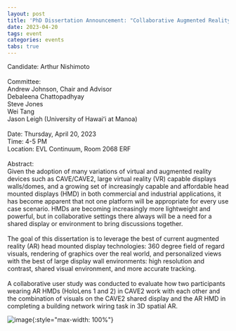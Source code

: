 ```yaml
---
layout: post
title: 'PhD Dissertation Announcement: "Collaborative Augmented Reality for Virtual Reality Display Wall Environments"'
date: 2023-04-20
tags: event
categories: events
tabs: true
---
```


Candidate: Arthur Nishimoto<br><br>
Committee:<br>
Andrew Johnson, Chair and Advisor<br>
Debaleena Chattopadhyay<br>
Steve Jones<br>
Wei Tang<br>
Jason Leigh (University of Hawaiʻi at Manoa)<br><br>
Date: Thursday, April 20, 2023<br>
Time: 4-5 PM<br>
Location: EVL Continuum, Room 2068 ERF<br><br>
Abstract:<br>
Given the adoption of many variations of virtual and augmented reality devices such as CAVE/CAVE2, large virtual reality (VR) capable displays walls/domes, and a growing set of increasingly capable and affordable head mounted displays (HMD) in both commercial and industrial applications, it has become apparent that not one platform will be appropriate for every use case scenario. HMDs are becoming increasingly more lightweight and powerful, but in collaborative settings there always will be a need for a shared display or environment to bring discussions together.<br><br>
The goal of this dissertation is to leverage the best of current augmented reality (AR) head mounted display technologies: 360 degree field of regard visuals, rendering of graphics over the real world, and personalized views with the best of large display wall environments: high resolution and contrast, shared visual environment, and more accurate tracking.<br><br>
A collaborative user study was conducted to evaluate how two participants wearing AR HMDs (HoloLens 1 and 2) in CAVE2 work with each other and the combination of visuals on the CAVE2 shared display and the AR HMD in completing a building network wiring task in 3D spatial AR.

![image](https://www.evl.uic.edu/output/originals/anishimoto_dissertation.jpg-srcw.jpg){:style="max-width: 100%"}

